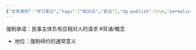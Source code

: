 ```yaml
---
{"文件类别":"学习笔记","tags":["知识点","民法"],"dg-publish":true,"permalink":"/学习笔记studyup/民法总论/强制承诺/","dgPassFrontmatter":true,"created":"2024-10-26T14:15:48.083+08:00","updated":"2024-10-26T14:15:50.005+08:00"}
---
```


强制承诺：民事主体负有应相对人的请求 #背诵/概念 
- 地位：强制缔约的通常意义